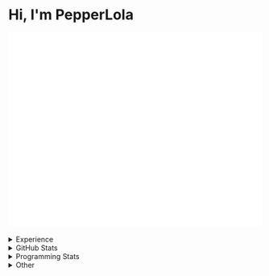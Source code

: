 # Hi, I'm PepperLola
![Summary](https://raw.githubusercontent.com/PepperLola/PepperLola/master/github-metrics.svg)
<details>
 <summary>Experience</summary>
 
 ### Operating Systems  
 
 ![](https://img.shields.io/badge/windows-0078D6?logo=windows&logoColor=white&style=for-the-badge)
 ![](https://img.shields.io/badge/MacOS-000000?logo=apple&logoColor=white&style=for-the-badge)
 ![](https://img.shields.io/badge/iOS-000000?logo=ios&logoColor=white&style=for-the-badge)
 
 ### Skills
 
 ![Python](https://img.shields.io/badge/python-%233776AB.svg?&style=for-the-badge&logo=python&logoColor=white)
 ![HTML](https://img.shields.io/badge/html-%23E34F26.svg?&style=for-the-badge&logo=html5&logoColor=white)
 ![CSS](https://img.shields.io/badge/css-%23239120.svg?&style=for-the-badge&logo=css3&logoColor=white)
 ![JavaScript](https://img.shields.io/badge/javascript%20-%23323330.svg?&style=for-the-badge&logo=javascript&logoColor=%23F7DF1E)
 ![Node.js](https://img.shields.io/badge/node.js%20-%2343853D.svg?&style=for-the-badge&logo=node.js&logoColor=white)
 ![Java](https://img.shields.io/badge/java-%23ED8B00.svg?&style=for-the-badge&logo=java&logoColor=white)
 ![Swift](https://img.shields.io/badge/swift-%23FA7343.svg?&style=for-the-badge&logo=swift&logoColor=white)
 ![Markdown](https://img.shields.io/badge/markdown-%23000000.svg?&style=for-the-badge&logo=markdown&logoColor=white)
 ![Express.js](https://img.shields.io/badge/express.js%20-%23404d59.svg?&style=for-the-badge)
 ![React](https://img.shields.io/badge/react%20-%2320232a.svg?&style=for-the-badge&logo=react&logoColor=%2361DAFB)
 ![React Native](https://img.shields.io/badge/react_native%20-%2320232a.svg?&style=for-the-badge&logo=react&logoColor=%2361DAFB)
 ![Electron](https://img.shields.io/badge/electron%20-%23100000.svg?&style=for-the-badge&logo=electron&logoColor=white)
 ![Unity](https://img.shields.io/badge/unity%20-%23100000.svg?&style=for-the-badge&logo=unity&logoColor=white)
 ![MySQL](https://img.shields.io/badge/MySQL-00000F?style=for-the-badge&logo=mysql&logoColor=white)
 
 ### Editors
 ![IntelliJ IDEA](https://img.shields.io/badge/IntelliJ_IDEA-666666?style=for-the-badge&logo=intellij%20idea&logoColor=black)
 ![ViM](https://img.shields.io/badge/ViM-007700?style=for-the-badge&logo=vim&logoColor=white)
 ![NeoVim](https://img.shields.io/badge/NeoVim-330077?style=for-the-badge&logo=neovim&logoColor=green)
 ![VS Code](https://img.shields.io/badge/Visual_Studio_Code-0078D4?style=for-the-badge&logo=visual%20studio%20code&logoColor=white)
 
 ### Version Control
 
 ![Git](https://img.shields.io/badge/git%20-%23F05033.svg?&style=for-the-badge&logo=git&logoColor=white)
 ![GitHub](https://img.shields.io/badge/github%20-%23121011.svg?&style=for-the-badge&logo=github&logoColor=white)
 
 ### Services / Platforms
 
 ![Heroku](https://img.shields.io/badge/heroku%20-%23430098.svg?&style=for-the-badge&logo=heroku&logoColor=white)
 ![Netlify](https://img.shields.io/badge/Netlify-00C7B7?style=for-the-badge&logo=netlify&logoColor=white)
 ![TravisCI](https://img.shields.io/badge/travisci%20-%232B2F33.svg?&style=for-the-badge&logo=travis&logoColor=white)
 ![Docker](https://img.shields.io/badge/docker%20-%230db7ed.svg?&style=for-the-badge&logo=docker&logoColor=white)
 ![Raspberry Pi](https://img.shields.io/badge/-Raspberry%20Pi-C51A4A?style=for-the-badge&logo=Raspberry-Pi)
 ![Arduino](https://img.shields.io/badge/-Arduino-00979D?style=for-the-badge&logo=Arduino&logoColor=white)
</details>

<details>
 <summary>GitHub Stats</summary>
 
<img src="https://github-readme-stats.vercel.app/api?username=PepperLola&theme=dark&show_icons=true&line_height=40" align="left" />

[![PepperLola's Most Used Languages](https://github-readme-stats.vercel.app/api/top-langs/?username=PepperLola&theme=dark&hide_langs_below=4)](https://github.com/anuraghazra/github-readme-stats/)

![Trophies!](https://github-profile-trophy.vercel.app/?username=PepperLola&theme=onedark&row=1&column=7)

![Profile Views](https://komarev.com/ghpvc/?username=PepperLola)
</details>

<details>
 <summary>Programming Stats</summary>
 
<!--START_SECTION:waka-->
![Lines of code](https://img.shields.io/badge/From%20Hello%20World%20I%27ve%20Written-3%20Million%20lines%20of%20code-blue)

**🐱 My GitHub Data** 

> 🏆 448 Contributions in the Year 2021
 > 
> 📦 389.5 kB Used in GitHub's Storage 
 > 
> 🚫 Not Opted to Hire
 > 
> 📜 15 Public Repositories 
 > 
> 🔑 39 Private Repositories  
 > 
**I'm an Early 🐤** 

```text
🌞 Morning    89 commits     ████░░░░░░░░░░░░░░░░░░░░░   16.06% 
🌆 Daytime    188 commits    ████████░░░░░░░░░░░░░░░░░   33.94% 
🌃 Evening    245 commits    ███████████░░░░░░░░░░░░░░   44.22% 
🌙 Night      32 commits     █░░░░░░░░░░░░░░░░░░░░░░░░   5.78%

```
📅 **I'm Most Productive on Wednesday** 

```text
Monday       80 commits     ███░░░░░░░░░░░░░░░░░░░░░░   14.44% 
Tuesday      80 commits     ███░░░░░░░░░░░░░░░░░░░░░░   14.44% 
Wednesday    95 commits     ████░░░░░░░░░░░░░░░░░░░░░   17.15% 
Thursday     80 commits     ███░░░░░░░░░░░░░░░░░░░░░░   14.44% 
Friday       88 commits     ████░░░░░░░░░░░░░░░░░░░░░   15.88% 
Saturday     52 commits     ██░░░░░░░░░░░░░░░░░░░░░░░   9.39% 
Sunday       79 commits     ███░░░░░░░░░░░░░░░░░░░░░░   14.26%

```


📊 **This Week I Spent My Time On** 

```text
💬 Programming Languages: 
Go                       8 hrs 26 mins       █████████████████████░░░░   87.15% 
Bash                     56 mins             ██░░░░░░░░░░░░░░░░░░░░░░░   9.66% 
Text                     8 mins              ░░░░░░░░░░░░░░░░░░░░░░░░░   1.5% 
SCSS                     3 mins              ░░░░░░░░░░░░░░░░░░░░░░░░░   0.68% 
Rust                     2 mins              ░░░░░░░░░░░░░░░░░░░░░░░░░   0.45%

🔥 Editors: 
Vim                      9 hrs 40 mins       █████████████████████████   100.0%

💻 Operating System: 
Mac                      9 hrs 40 mins       █████████████████████████   100.0%

```

**I Mostly Code in Java** 

```text
Java                     16 repos            █████████░░░░░░░░░░░░░░░░   35.56% 
JavaScript               9 repos             █████░░░░░░░░░░░░░░░░░░░░   20.0% 
Python                   7 repos             ████░░░░░░░░░░░░░░░░░░░░░   15.56% 
TypeScript               6 repos             ███░░░░░░░░░░░░░░░░░░░░░░   13.33% 
Swift                    2 repos             █░░░░░░░░░░░░░░░░░░░░░░░░   4.44%

```


**Timeline**

![Chart not found](https://raw.githubusercontent.com/PepperLola/PepperLola/master/charts/bar_graph.png) 


 Last Updated on 07/12/2021
<!--END_SECTION:waka-->
</details>

<details>
 <summary>Other</summary>
 
 ### Hypixel
 
 ![Hypixel Level](https://widgets.jerlshoba.com/hypixel/networkLevel.png?username=palight&width=512&height=64&fg=%23ffffff&bg=%232288ff&border=4&text_color=%232288ff&font_size=18&style=progress)
 
</details>
